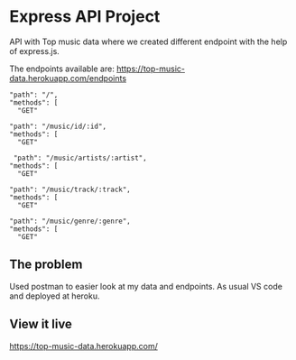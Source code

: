 # Express API Project
API with Top music data where we created different endpoint with the help of express.js.

The endpoints available are: 
https://top-music-data.herokuapp.com/endpoints

    "path": "/",
    "methods": [
      "GET"
      
    "path": "/music/id/:id",
    "methods": [
      "GET"
      
     "path": "/music/artists/:artist",
    "methods": [
      "GET"
      
    "path": "/music/track/:track",
    "methods": [
      "GET"
      
    "path": "/music/genre/:genre",
    "methods": [
      "GET"

## The problem

Used postman to easier look at my data and endpoints. As usual VS code and deployed at heroku.

## View it live

https://top-music-data.herokuapp.com/
